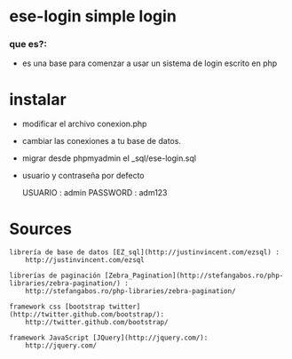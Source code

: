 # ese-login simple login 

### que es?:

- es una base para comenzar a usar un sistema de login escrito en php
	

# instalar


-	modificar el archivo conexion.php
	
-	cambiar las conexiones a tu base de datos.
	
-	migrar desde phpmyadmin el _sql/ese-login.sql
	
-	usuario y contraseña por defecto
	
	USUARIO : admin
	PASSWORD : adm123
	
	
# Sources

	librería de base de datos [EZ_sql](http://justinvincent.com/ezsql) :
		http://justinvincent.com/ezsql
		
	librerías de paginación [Zebra_Pagination](http://stefangabos.ro/php-libraries/zebra-pagination/) :
		http://stefangabos.ro/php-libraries/zebra-pagination/
		
	framework css [bootstrap twitter](http://twitter.github.com/bootstrap/): 
		http://twitter.github.com/bootstrap/
		
	framework JavaScript [JQuery](http://jquery.com/):
		http://jquery.com/
